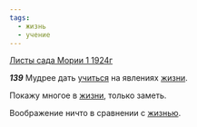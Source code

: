 ```yaml
---
tags:
  - жизнь
  - учение
---
```


[Листы сада Мории 1 1924г](https://127.0.0.1:4002/agni/1924)

___139___
Мудрее дать [учиться](../../../tags/#учение) на явлениях [жизни](../../../tags/#жизнь).   

Покажу многое в [жизни](../../../tags/#жизнь), только заметь.   

Воображение ничто в сравнении с [жизнью](../../../tags/#жизнь).   

